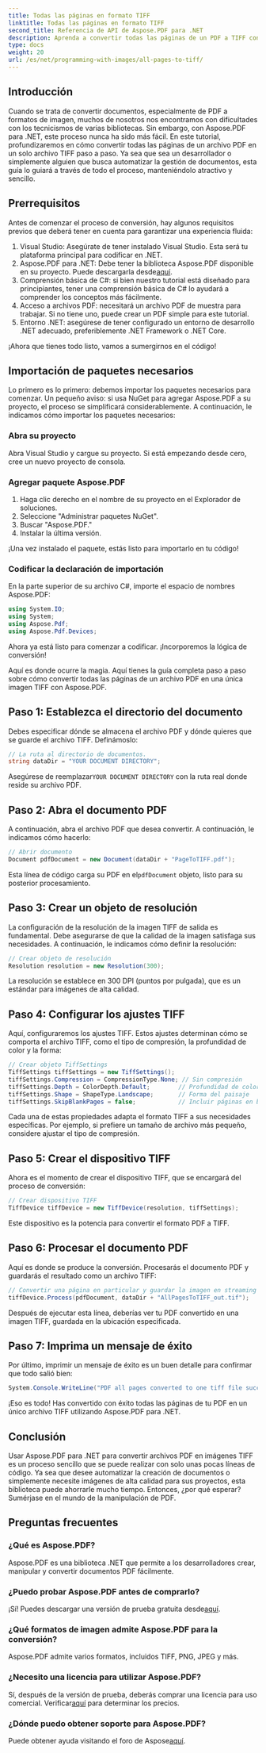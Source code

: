 ```yaml
---
title: Todas las páginas en formato TIFF
linktitle: Todas las páginas en formato TIFF
second_title: Referencia de API de Aspose.PDF para .NET
description: Aprenda a convertir todas las páginas de un PDF a TIFF con Aspose.PDF para .NET en este tutorial paso a paso. Gestión de documentos sencilla y eficaz.
type: docs
weight: 20
url: /es/net/programming-with-images/all-pages-to-tiff/
---
```

## Introducción

Cuando se trata de convertir documentos, especialmente de PDF a formatos de imagen, muchos de nosotros nos encontramos con dificultades con los tecnicismos de varias bibliotecas. Sin embargo, con Aspose.PDF para .NET, este proceso nunca ha sido más fácil. En este tutorial, profundizaremos en cómo convertir todas las páginas de un archivo PDF en un solo archivo TIFF paso a paso. Ya sea que sea un desarrollador o simplemente alguien que busca automatizar la gestión de documentos, esta guía lo guiará a través de todo el proceso, manteniéndolo atractivo y sencillo.

## Prerrequisitos

Antes de comenzar el proceso de conversión, hay algunos requisitos previos que deberá tener en cuenta para garantizar una experiencia fluida:

1. Visual Studio: Asegúrate de tener instalado Visual Studio. Esta será tu plataforma principal para codificar en .NET.
2.  Aspose.PDF para .NET: Debe tener la biblioteca Aspose.PDF disponible en su proyecto. Puede descargarla desde[aquí](https://releases.aspose.com/pdf/net/).
3. Comprensión básica de C#: si bien nuestro tutorial está diseñado para principiantes, tener una comprensión básica de C# lo ayudará a comprender los conceptos más fácilmente.
4. Acceso a archivos PDF: necesitará un archivo PDF de muestra para trabajar. Si no tiene uno, puede crear un PDF simple para este tutorial.
5. Entorno .NET: asegúrese de tener configurado un entorno de desarrollo .NET adecuado, preferiblemente .NET Framework o .NET Core.

¡Ahora que tienes todo listo, vamos a sumergirnos en el código!

## Importación de paquetes necesarios

Lo primero es lo primero: debemos importar los paquetes necesarios para comenzar. Un pequeño aviso: si usa NuGet para agregar Aspose.PDF a su proyecto, el proceso se simplificará considerablemente. A continuación, le indicamos cómo importar los paquetes necesarios:

### Abra su proyecto

Abra Visual Studio y cargue su proyecto. Si está empezando desde cero, cree un nuevo proyecto de consola.

### Agregar paquete Aspose.PDF

1. Haga clic derecho en el nombre de su proyecto en el Explorador de soluciones.
2. Seleccione "Administrar paquetes NuGet".
3. Buscar "Aspose.PDF."
4. Instalar la última versión.

¡Una vez instalado el paquete, estás listo para importarlo en tu código!

### Codificar la declaración de importación

En la parte superior de su archivo C#, importe el espacio de nombres Aspose.PDF:

```csharp
using System.IO;
using System;
using Aspose.Pdf;
using Aspose.Pdf.Devices;
```

Ahora ya está listo para comenzar a codificar. ¡Incorporemos la lógica de conversión!

Aquí es donde ocurre la magia. Aquí tienes la guía completa paso a paso sobre cómo convertir todas las páginas de un archivo PDF en una única imagen TIFF con Aspose.PDF.

## Paso 1: Establezca el directorio del documento

Debes especificar dónde se almacena el archivo PDF y dónde quieres que se guarde el archivo TIFF. Definámoslo:

```csharp
// La ruta al directorio de documentos.
string dataDir = "YOUR DOCUMENT DIRECTORY";
```

 Asegúrese de reemplazar`YOUR DOCUMENT DIRECTORY` con la ruta real donde reside su archivo PDF.

## Paso 2: Abra el documento PDF

A continuación, abra el archivo PDF que desea convertir. A continuación, le indicamos cómo hacerlo:

```csharp
// Abrir documento
Document pdfDocument = new Document(dataDir + "PageToTIFF.pdf");
```

 Esta línea de código carga su PDF en el`pdfDocument` objeto, listo para su posterior procesamiento.

## Paso 3: Crear un objeto de resolución

La configuración de la resolución de la imagen TIFF de salida es fundamental. Debe asegurarse de que la calidad de la imagen satisfaga sus necesidades. A continuación, le indicamos cómo definir la resolución:

```csharp
// Crear objeto de resolución
Resolution resolution = new Resolution(300);
```

La resolución se establece en 300 DPI (puntos por pulgada), que es un estándar para imágenes de alta calidad.

## Paso 4: Configurar los ajustes TIFF

Aquí, configuraremos los ajustes TIFF. Estos ajustes determinan cómo se comporta el archivo TIFF, como el tipo de compresión, la profundidad de color y la forma:

```csharp
// Crear objeto TiffSettings
TiffSettings tiffSettings = new TiffSettings();
tiffSettings.Compression = CompressionType.None; // Sin compresión
tiffSettings.Depth = ColorDepth.Default;        // Profundidad de color predeterminada
tiffSettings.Shape = ShapeType.Landscape;       // Forma del paisaje
tiffSettings.SkipBlankPages = false;            // Incluir páginas en blanco
```

Cada una de estas propiedades adapta el formato TIFF a sus necesidades específicas. Por ejemplo, si prefiere un tamaño de archivo más pequeño, considere ajustar el tipo de compresión.

## Paso 5: Crear el dispositivo TIFF

Ahora es el momento de crear el dispositivo TIFF, que se encargará del proceso de conversión:

```csharp
// Crear dispositivo TIFF
TiffDevice tiffDevice = new TiffDevice(resolution, tiffSettings);
```

Este dispositivo es la potencia para convertir el formato PDF a TIFF.

## Paso 6: Procesar el documento PDF

Aquí es donde se produce la conversión. Procesarás el documento PDF y guardarás el resultado como un archivo TIFF:

```csharp
// Convertir una página en particular y guardar la imagen en streaming
tiffDevice.Process(pdfDocument, dataDir + "AllPagesToTIFF_out.tif");
```

Después de ejecutar esta línea, deberías ver tu PDF convertido en una imagen TIFF, guardada en la ubicación especificada.

## Paso 7: Imprima un mensaje de éxito

Por último, imprimir un mensaje de éxito es un buen detalle para confirmar que todo salió bien:

```csharp
System.Console.WriteLine("PDF all pages converted to one tiff file successfully!");
```

¡Eso es todo! Has convertido con éxito todas las páginas de tu PDF en un único archivo TIFF utilizando Aspose.PDF para .NET.

## Conclusión

Usar Aspose.PDF para .NET para convertir archivos PDF en imágenes TIFF es un proceso sencillo que se puede realizar con solo unas pocas líneas de código. Ya sea que desee automatizar la creación de documentos o simplemente necesite imágenes de alta calidad para sus proyectos, esta biblioteca puede ahorrarle mucho tiempo. Entonces, ¿por qué esperar? Sumérjase en el mundo de la manipulación de PDF.

## Preguntas frecuentes

### ¿Qué es Aspose.PDF?
Aspose.PDF es una biblioteca .NET que permite a los desarrolladores crear, manipular y convertir documentos PDF fácilmente.

### ¿Puedo probar Aspose.PDF antes de comprarlo?
 ¡Sí! Puedes descargar una versión de prueba gratuita desde[aquí](https://releases.aspose.com/).

### ¿Qué formatos de imagen admite Aspose.PDF para la conversión?
Aspose.PDF admite varios formatos, incluidos TIFF, PNG, JPEG y más.

### ¿Necesito una licencia para utilizar Aspose.PDF?
 Sí, después de la versión de prueba, deberás comprar una licencia para uso comercial. Verificar[aquí](https://purchase.aspose.com/) para determinar los precios.

### ¿Dónde puedo obtener soporte para Aspose.PDF?
 Puede obtener ayuda visitando el foro de Aspose[aquí](https://forum.aspose.com/c/pdf/10).